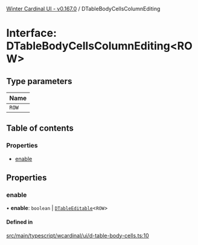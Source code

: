 [Winter Cardinal UI - v0.167.0](../index.md) / DTableBodyCellsColumnEditing

# Interface: DTableBodyCellsColumnEditing<ROW\>

## Type parameters

| Name |
| :------ |
| `ROW` |

## Table of contents

### Properties

- [enable](DTableBodyCellsColumnEditing.md#enable)

## Properties

### enable

• **enable**: `boolean` \| [`DTableEditable`](../index.md#dtableeditable)<`ROW`\>

#### Defined in

[src/main/typescript/wcardinal/ui/d-table-body-cells.ts:10](https://github.com/winter-cardinal/winter-cardinal-ui/blob/v0.167.0/src/main/typescript/wcardinal/ui/d-table-body-cells.ts#L10)
